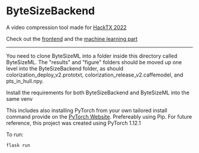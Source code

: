 # ByteSizeBackend

A video compression tool made for [HackTX 2022](https://devpost.com/software/bytesize)

Check out the [frontend](https://github.com/Abhishek-More/ByteSize) and the [machine learning part](https://github.com/anishfish2/ByteSizeML)

---

You need to clone ByteSizeML into a folder inside this directory called ByteSizeML. The "results" and "figure" folders should be moved up one level into the ByteSizeBackend folder, as should colorization_deploy_v2.prototxt, colorization_release_v2.caffemodel, and pts_in_hull.npy.

Install the requirements for both ByteSizeBackend and ByteSizeML into the same venv

This includes also installing PyTorch from your own tailored install command provide on the [PyTorch Website](https://pytorch.org/). Prefereably using Pip. For future reference, this project was created using PyTorch 1.12.1

To run:

`flask run`
